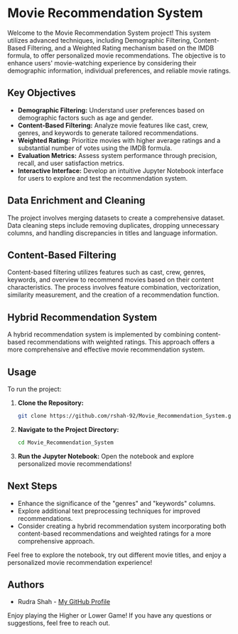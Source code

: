 # Movie Recommendation System

Welcome to the Movie Recommendation System project! This system utilizes advanced techniques, including Demographic Filtering, Content-Based Filtering, and a Weighted Rating mechanism based on the IMDB formula, to offer personalized movie recommendations. The objective is to enhance users' movie-watching experience by considering their demographic information, individual preferences, and reliable movie ratings.

## Key Objectives

- **Demographic Filtering:** Understand user preferences based on demographic factors such as age and gender.
- **Content-Based Filtering:** Analyze movie features like cast, crew, genres, and keywords to generate tailored recommendations.
- **Weighted Rating:** Prioritize movies with higher average ratings and a substantial number of votes using the IMDB formula.
- **Evaluation Metrics:** Assess system performance through precision, recall, and user satisfaction metrics.
- **Interactive Interface:** Develop an intuitive Jupyter Notebook interface for users to explore and test the recommendation system.

## Data Enrichment and Cleaning

The project involves merging datasets to create a comprehensive dataset. Data cleaning steps include removing duplicates, dropping unnecessary columns, and handling discrepancies in titles and language information.

## Content-Based Filtering

Content-based filtering utilizes features such as cast, crew, genres, keywords, and overview to recommend movies based on their content characteristics. The process involves feature combination, vectorization, similarity measurement, and the creation of a recommendation function.

## Hybrid Recommendation System

A hybrid recommendation system is implemented by combining content-based recommendations with weighted ratings. This approach offers a more comprehensive and effective movie recommendation system.

## Usage

To run the project:

1. **Clone the Repository:**
   ```bash
   git clone https://github.com/rshah-92/Movie_Recommendation_System.git
   ```

2. **Navigate to the Project Directory:**
   ```bash
   cd Movie_Recommendation_System
   ```

3. **Run the Jupyter Notebook:**
   Open the notebook and explore personalized movie recommendations!

## Next Steps

- Enhance the significance of the "genres" and "keywords" columns.
- Explore additional text preprocessing techniques for improved recommendations.
- Consider creating a hybrid recommendation system incorporating both content-based recommendations and weighted ratings for a more comprehensive approach.

Feel free to explore the notebook, try out different movie titles, and enjoy a personalized movie recommendation experience!

## Authors

- Rudra Shah - [My GitHub Profile](https://github.com/rshah-92)

Enjoy playing the Higher or Lower Game! If you have any questions or suggestions, feel free to reach out.

